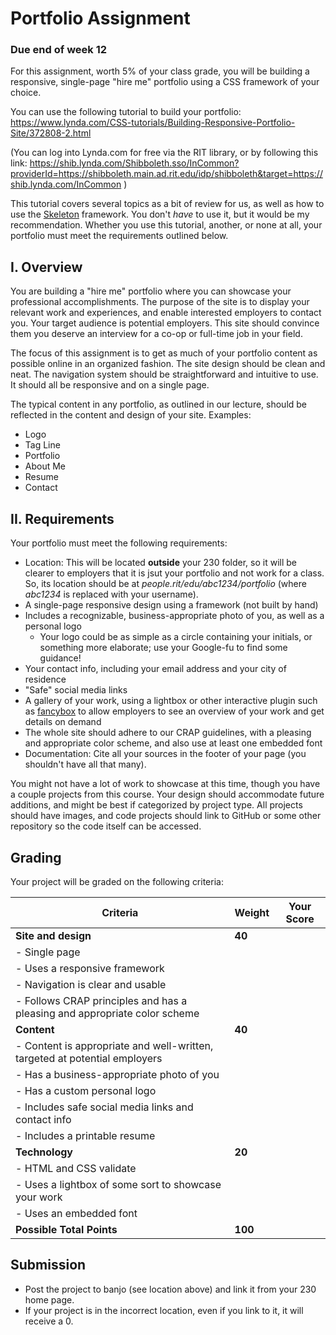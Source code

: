 # Portfolio Assignment

### Due end of week 12
For this assignment, worth 5% of your class grade, you will be building a responsive, single-page "hire me" portfolio using a CSS framework of your choice.

You can use the following tutorial to build your portfolio:
https://www.lynda.com/CSS-tutorials/Building-Responsive-Portfolio-Site/372808-2.html

(You can log into Lynda.com for free via the RIT library, or by following this link: https://shib.lynda.com/Shibboleth.sso/InCommon?providerId=https://shibboleth.main.ad.rit.edu/idp/shibboleth&target=https://shib.lynda.com/InCommon )

This tutorial covers several topics as a bit of review for us, as well as how to use the [Skeleton](http://getskeleton.com/) framework. You don't *have* to use it, but it would be my recommendation. Whether you use this tutorial, another, or none at all, your portfolio must meet the requirements outlined below.

## I. Overview

You are building a "hire me" portfolio where you can showcase your professional accomplishments. The purpose of the site is to display your relevant work and experiences, and enable interested employers to contact you. Your target audience is potential employers. This site should convince them you deserve an interview for a co-op or full-time job in your field. 

The focus of this assignment is to get as much of your portfolio content as possible online in an organized fashion. The site design should be clean and neat. The navigation system should be straightforward and intuitive to use. It should all be responsive and on a single page.

The typical content in any portfolio, as outlined in our lecture, should be reflected in the content and design of your site. Examples:
- Logo
- Tag Line
- Portfolio
- About Me
- Resume
- Contact

## II. Requirements

Your portfolio must meet the following requirements:

- Location: This will be located **outside** your 230 folder, so it will be clearer to employers that it is jsut your portfolio and not work for a class. So, its location should be at *people.rit/edu/abc1234/portfolio* (where *abc1234* is replaced with your username).
- A single-page responsive design using a framework (not built by hand)
- Includes a recognizable, business-appropriate photo of you, as well as a personal logo
  - Your logo could be as simple as a circle containing your initials, or something more elaborate; use your Google-fu to find some guidance!
- Your contact info, including your email address and your city of residence
- "Safe" social media links
- A gallery of your work, using a lightbox or other interactive plugin such as [fancybox](http://fancyapps.com/fancybox/3/) to allow employers to see an overview of your work and get details on demand
- The whole site should adhere to our CRAP guidelines, with a pleasing and appropriate color scheme, and also use at least one embedded font
- Documentation: Cite all your sources in the footer of your page (you shouldn't have all that many).

You might not have a lot of work to showcase at this time, though you have a couple projects from this course. Your design should accommodate future additions, and might be best if categorized by project type. All projects should have images, and code projects should link to GitHub or some other repository so the code itself can be accessed.

## Grading

Your project will be graded on the following criteria:

| Criteria | Weight | Your Score |
| -------- | ------ | ---------- |
| **Site and design** | **40** | |
|  - Single page | |
|  - Uses a responsive framework | |
|  - Navigation is clear and usable | |
|  - Follows CRAP principles and has a pleasing and appropriate color scheme | |
| **Content** | **40** | |
|  - Content is appropriate and well-written, targeted at potential employers | |
|  - Has a business-appropriate photo of you | |
|  - Has a custom personal logo | |
|  - Includes safe social media links and contact info | |
|  - Includes a printable resume | |
| **Technology**  | **20** | |
|  - HTML and CSS validate | |
|  - Uses a lightbox of some sort to showcase your work | |
|  - Uses an embedded font | |
| **Possible Total Points** | **100** | |

## Submission
- Post the project to banjo (see location above) and link it from your 230 home page.
- If your project is in the incorrect location, even if you link to it, it will receive a 0.
